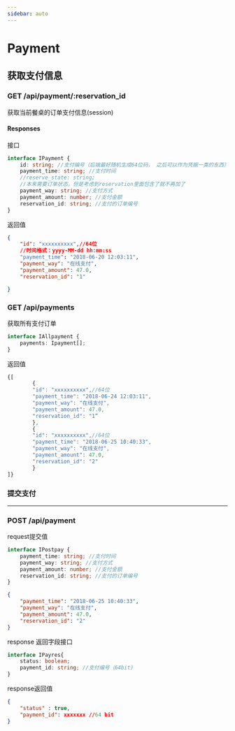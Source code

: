 ```yaml
---
sidebar: auto
---
```


# Payment

## 获取支付信息

### GET /api/payment/:reservation_id

获取当前餐桌的订单支付信息(session)

#### Responses

接口

```typescript
interface IPayment {
    id: string; //支付编号（后端最好随机生成64位码， 之后可以作为凭据一类的东西）
    payment_time: string; //支付时间
    //reserve_state: string; 
    //本来需要订单状态，但是考虑到reservation里面包含了就不再加了
    payment_way: string; //支付方式
    payment_amount: number; //支付金额
    reservation_id: string; //支付的订单编号
}

```

返回值

```json
{
	"id": "xxxxxxxxxx",//64位
    //时间格式：yyyy-MM-dd hh:mm:ss
    "payment_time": "2018-06-20 12:03:11", 
    "payment_way": "在线支付",
    "payment_amount": 47.0,
    "reservation_id": "1"

}

```
### GET /api/payments

获取所有支付订单

```typescript
interface IAllpayment {
    payments: Ipayment[];
}
```

返回值

```typescript
{[
        {
        "id": "xxxxxxxxxx",//64位
        "payment_time": "2018-06-24 12:03:11", 
        "payment_way": "在线支付",
        "payment_amount": 47.0,
        "reservation_id": "1“
        },
        {
        "id": "xxxxxxxxxx",//64位
        "payment_time": "2018-06-25 10:40:33", 
        "payment_way": "在线支付",
        "payment_amount": 47.0,
        "reservation_id": "2"
        }
]}
```



### 提交支付

-----

### POST /api/payment

request提交值

```typescript
interface IPostpay {
    payment_time: string; //支付时间
    payment_way: string; //支付方式
    payment_amount: number; //支付金额
    reservation_id: string; //支付的订单编号
}
```



```json
{
    "payment_time": "2018-06-25 10:40:33", 
    "payment_way": "在线支付",
    "payment_amount": 47.0,
    "reservation_id": "2"
}
```
response 返回字段接口

```typescript
interface IPayres{
	status: boolean;
    payment_id: string; //支付编号（64bit)
}

```



response返回值

```json
{
    "status" : true,
    "payment_id": xxxxxxx //64 bit
}
```

